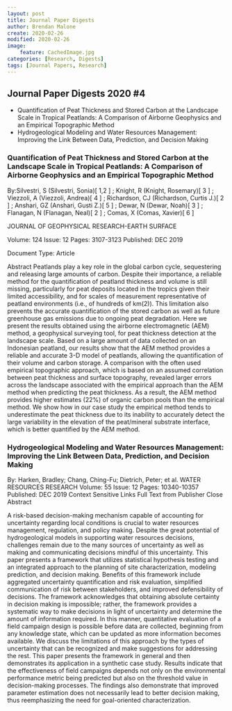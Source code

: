 ```yaml
---
layout: post
title: Journal Paper Digests
author: Brendan Malone
create: 2020-02-26
modified: 2020-02-26
image:
    feature: CachedImage.jpg
categories: [Research, Digests]
tags: [Journal Papers, Research]
---
```


## Journal Paper Digests 2020 #4

* Quantification of Peat Thickness and Stored Carbon at the Landscape Scale in Tropical Peatlands: A Comparison of Airborne Geophysics and an Empirical Topographic Method
* Hydrogeological Modeling and Water Resources Management: Improving the Link Between Data, Prediction, and Decision Making







<!--more-->


### Quantification of Peat Thickness and Stored Carbon at the Landscape Scale in Tropical Peatlands: A Comparison of Airborne Geophysics and an Empirical Topographic Method

By:Silvestri, S (Silvestri, Sonia)[ 1,2 ] ; Knight, R (Knight, Rosemary)[ 3 ] ; Viezzoli, A (Viezzoli, Andrea)[ 4 ] ; Richardson, CJ (Richardson, Curtis J.)[ 2 ] ; Anshari, GZ (Anshari, Gusti Z.)[ 5 ] ; Dewar, N (Dewar, Noah)[ 3 ] ; Flanagan, N (Flanagan, Neal)[ 2 ] ; Comas, X (Comas, Xavier)[ 6 ]

JOURNAL OF GEOPHYSICAL RESEARCH-EARTH SURFACE

Volume: 124 Issue: 12 Pages: 3107-3123
Published: DEC 2019

Document Type: Article

Abstract
Peatlands play a key role in the global carbon cycle, sequestering and releasing large amounts of carbon. Despite their importance, a reliable method for the quantification of peatland thickness and volume is still missing, particularly for peat deposits located in the tropics given their limited accessibility, and for scales of measurement representative of peatland environments (i.e., of hundreds of km(2)). This limitation also prevents the accurate quantification of the stored carbon as well as future greenhouse gas emissions due to ongoing peat degradation. Here we present the results obtained using the airborne electromagnetic (AEM) method, a geophysical surveying tool, for peat thickness detection at the landscape scale. Based on a large amount of data collected on an Indonesian peatland, our results show that the AEM method provides a reliable and accurate 3-D model of peatlands, allowing the quantification of their volume and carbon storage. A comparison with the often used empirical topographic approach, which is based on an assumed correlation between peat thickness and surface topography, revealed larger errors across the landscape associated with the empirical approach than the AEM method when predicting the peat thickness. As a result, the AEM method provides higher estimates (22%) of organic carbon pools than the empirical method. We show how in our case study the empirical method tends to underestimate the peat thickness due to its inability to accurately detect the large variability in the elevation of the peat/mineral substrate interface, which is better quantified by the AEM method.

###  Hydrogeological Modeling and Water Resources Management: Improving the Link Between Data, Prediction, and Decision Making
By: Harken, Bradley; Chang, Ching-Fu; Dietrich, Peter; et al.
WATER RESOURCES RESEARCH  Volume: 55   Issue: 12   Pages: 10340-10357   Published: DEC 2019
Context Sensitive Links Full Text from Publisher  Close Abstract

A risk-based decision-making mechanism capable of accounting for uncertainty regarding local conditions is crucial to water resources management, regulation, and policy making. Despite the great potential of hydrogeological models in supporting water resources decisions, challenges remain due to the many sources of uncertainty as well as making and communicating decisions mindful of this uncertainty. This paper presents a framework that utilizes statistical hypothesis testing and an integrated approach to the planning of site characterization, modeling prediction, and decision making. Benefits of this framework include aggregated uncertainty quantification and risk evaluation, simplified communication of risk between stakeholders, and improved defensibility of decisions. The framework acknowledges that obtaining absolute certainty in decision making is impossible; rather, the framework provides a systematic way to make decisions in light of uncertainty and determine the amount of information required. In this manner, quantitative evaluation of a field campaign design is possible before data are collected, beginning from any knowledge state, which can be updated as more information becomes available. We discuss the limitations of this approach by the types of uncertainty that can be recognized and make suggestions for addressing the rest. This paper presents the framework in general and then demonstrates its application in a synthetic case study. Results indicate that the effectiveness of field campaigns depends not only on the environmental performance metric being predicted but also on the threshold value in decision-making processes. The findings also demonstrate that improved parameter estimation does not necessarily lead to better decision making, thus reemphasizing the need for goal-oriented characterization.